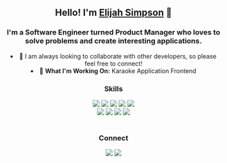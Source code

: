 <h2 align="center"> Hello! I'm <a href="http://www.elijahsimpson.com">Elijah Simpson</a> 👋 </h2>

<h3 align="center"> I'm a Software Engineer turned Product Manager who loves to solve problems and create interesting applications. </h3>

<div align="center">
<li>👯 I am always looking to collaborate with other developers, so please feel free to connect!</li>
<li>🥅 <b>What I'm Working On:</b> Karaoke Application Frontend</li>
</div>

<div align="center">
<h3>Skills</h3>
<img src="https://img.shields.io/badge/HTML5-E34F26?style=for-the-badge&logo=html5&logoColor=white" />
<img src="https://img.shields.io/badge/CSS3-1572B6?style=for-the-badge&logo=css3&logoColor=white" />
<img src="https://img.shields.io/badge/JavaScript-F7DF1E?style=for-the-badge&logo=javascript&logoColor=black" />
<img src="https://img.shields.io/badge/Node.js-43853D?style=for-the-badge&logo=node.js&logoColor=white" />
<img src="https://img.shields.io/badge/Express.js-404D59?style=for-the-badge" />
<br/ >
<img src="https://img.shields.io/badge/React-20232A?style=for-the-badge&logo=react&logoColor=61DAFB" />
<img src="https://img.shields.io/badge/PostgreSQL-316192?style=for-the-badge&logo=postgresql&logoColor=white" />
<img src="https://img.shields.io/badge/Netlify-00C7B7?style=for-the-badge&logo=netlify&logoColor=white" />
<img src="https://img.shields.io/badge/Heroku-430098?style=for-the-badge&logo=heroku&logoColor=white" />
</div>

<br/>

<div align="center">
<h3>Connect</h3>
<a href="http://www.elijahsimpson.com/"><img src="https://img.shields.io/badge/Portfolio-D1AB66?style=for-the-badge&logo=react&logoColor=white"></img></a>
<a href="https://www.linkedin.com/in/elijahsimpson/"><img src="https://img.shields.io/badge/LinkedIn-0077B5?style=for-the-badge&logo=linkedin&logoColor=white"></img></a>
</div>
